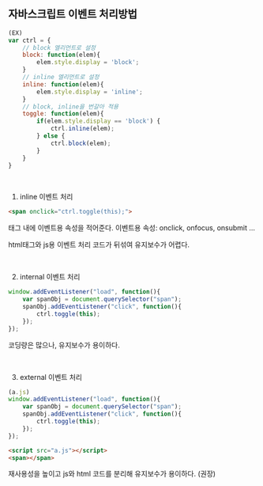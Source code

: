 ## 자바스크립트 이벤트 처리방법

```js
(EX)
var ctrl = {
	// block 엘리먼트로 설정
	block: function(elem){
		elem.style.display = 'block';
	}
	// inline 엘리먼트로 설정
	inline: function(elem){
		elem.style.display = 'inline';
	}
	// block, inline을 번갈아 적용
	toggle: function(elem){
		if(elem.style.display == 'block') {
			ctrl.inline(elem);
		} else {
			ctrl.block(elem);
		}
	}
}
```
<br/>

1. inline 이벤트 처리
```html
<span onclick="ctrl.toggle(this);">
```
태그 내에 이벤트용 속성을 적어준다.
이벤트용 속성: onclick, onfocus, onsubmit ...

html태그와 js용 이벤트 처리 코드가 뒤섞여 유지보수가 어렵다. 

<br/>

2. internal 이벤트 처리
```js
window.addEventListener("load", function(){
	var spanObj = document.querySelector("span");
	spanObj.addEventListener("click", function(){
		ctrl.toggle(this);
	});
});
```
코딩량은 많으나, 유지보수가 용이하다. 

<br/>

3. external 이벤트 처리

```js
(a.js)
window.addEventListener("load", function(){
	var spanObj = document.querySelector("span");
	spanObj.addEventListener("click", function(){
		ctrl.toggle(this);
	});
});
```
```html
<script src="a.js"></script>
<span></span>
```
재사용성을 높이고 js와 html 코드를 분리해 유지보수가 용이하다. (권장)
<!--stackedit_data:
eyJoaXN0b3J5IjpbLTIwNTY2NTc4MDZdfQ==
-->